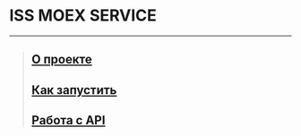 # ISS MOEX SERVICE

---

> ##  [О проекте](/docs/about.md)
> ##  [Как запустить](/docs/run.md)
> ##  [Работа с API](/docs/api.md)

